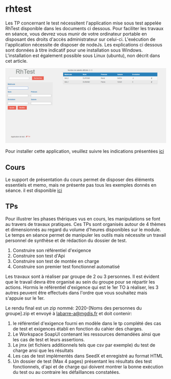 # rhtest

Les TP concernant le test nécessitent l'application mise sous test appelée RhTest disponible dans les documents ci dessous. Pour faciliter les travaux en séance, vous devrez vous munir de votre ordinateur portable en disposant des droits d'accès administrateur sur celui-ci. L'exécution de l'application nécessite de disposer de nodeJs. Les explications ci dessous sont données à titre indicatif pour une installation sous Windows. L'installation est également possible sous Linux (ubuntu), non décrit dans cet article. 

![Copie d'écran de l'application RhTest](/docs/screenshot.png)

Pour installer cette application, veuillez suivre les indications présentées [ici](docs/prerequis_TP.md)

## Cours
Le support de présentation du cours permet de disposer des éléments essentiels et memo, mais ne présente pas tous les exemples donnés en séance. il est disponible [ici](Cours/Cours_diapo_2020.pdf)

## TPs
Pour illustrer les phases thériques vus en cours, les manipulations se font au travers de travaux pratiques. Ces TPs sont organisés autour de 4 thèmes et dimensionnés au regard du volume d'heures disponibles sur le module. Le temps en séance permet de manipuler les outils mais nécessite un travail personnel de synthèse et de rédaction du dossier de test.

1. Construire son référentiel d'exigence
2. Construire son test d'Api
3. Construire son test de montée en charge
4. Construire son premier test fonctionnel automatisé

Les travaux sont à réaliser par groupe de 2 ou 3 personnes. Il est évident que le travail devra être organisé au sein du groupe pour se répartir les actions. Hormis le référentiel d'exigence qui est le 1er TO à réaliser, les 3 autres peuvent être effectués dans l'ordre que vous souhaitez mais s'appuie sur le 1er.


Le rendu final est un zip nommé: 2020-[Noms des personnes du groupe].zip et envoyé à labarre-a@mgdis.fr et doit contenir:

1. le référentiel d'exigence fourni en modèle dans le tp complété des cas de test et exigences établi en fonction du cahier des charges.
2. Le Workspace SoapUI contenant les ressources demandées ainsi que les cas de test et leurs assertions.
3. Le jmx (et fichiers additionnels tels que csv par exemple) du test de charge ansi que les résultats
4. Les cas de test implémentés dans SeedX et enregistré au format HTML
5. Un dossier de test (Max 4 pages) présentant les résultats des test fonctionnels, d'api et de charge qui doivent montrer la bonne exécution du test ou au contraire les défaillances constatées.


